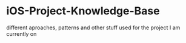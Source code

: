 # iOS-Project-Knowledge-Base
different aproaches, patterns and other stuff used for the project I am currently on
